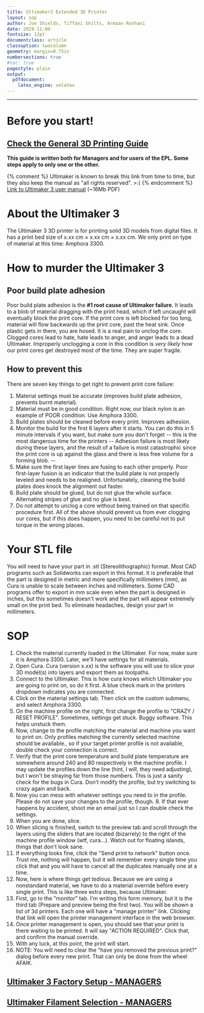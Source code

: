 ```yaml
---
title: Ultimaker3 Extended 3D Printer
layout: sop
author: Joe Shields, Tiffani Shilts, Armaan Roshani
date: 2019-11-09
fontsize: 12pt
documentclass: article
classoption: twocolumn
geometry: margin=0.75in
numbersections: true
#toc: true
pagestyle: plain
output:
  pdfdocument:
    latex_engine: xelatex
---
```


---

# Before you start!

## [Check the General 3D Printing Guide](/doc/equip/printer/3D-Printing-Checklist)


**This guide is written both for Managers and for users of the EPL. Some steps apply to only one or the other.**

{% comment %}
Ultimaker is known to break this link from time to time, 
but they also keep the manual as "all rights reserved". >:(
{% endcomment %}
[Link to Ultimaker 3 user manual](https://support.ultimaker.com/hc/en-us/article_attachments/360010836740/Ultimaker_3_manual__En_.pdf) (~16Mb PDF)

# About the Ultimaker 3
The Ultimaker 3 3D printer is for printing solid 3D models from digital files. It has a print bed size of x.xx cm × x.xx cm × x.xx cm. We only print on type of material at this time: Amphora 3300. 

# How to murder the Ultimaker 3

## Poor build plate adhesion

Poor build plate adhesion is the **#1 root cause of Ultimaker failure**. It leads to a blob of material dragging with the print head, which if left uncaught will eventually block the print core. If the print core is left blocked for too long, material will flow backwards up the print core, past the heat sink. Once plastic gets in there, you are hosed. It is a real pain to unclog the core. Clogged cores lead to hate, hate leads to anger, and anger leads to a dead Ultimaker. Improperly unclogging a core in this condition is *very likely* how our print cores get destroyed most of the time. They are super fragile.

## How to prevent this

There are seven key things to get right to prevent print core failure:
1. Material settings must be accurate (improves build plate adhesion, prevents burnt material).
2. Material must be in good condition. Right now, our black nylon is an example of POOR condition. Use Amphora 3300.
3. Build plates should be cleaned before every print. Improves adhesion.
4. Monitor the build for the first 6 layers after it starts. You can do this in 5 minute intervals if you want, but make sure you don't forget -- this is the most dangerous time for the printers -- Adhesion failure is most likely during these layers, and the result of a failure is most catastrophic since the print core is up against the glass and there is less free volume for a forming blob. --
5. Make sure the first layer lines are fusing to each other properly. Poor first-layer fusion is an indicator that the build plate is not properly leveled and needs to be realigned. Unfortunately, cleaning the build plates does knock the alignment out faster.
6. Build plate should be glued, but do not glue the whole surface. Alternating stripes of glue and no glue is best.
7. Do not attempt to unclog a core without being trained on that specific procedure first. All of the above should prevent us from ever clogging our cores, but if this does happen, you need to be careful not to put torque in the wrong places.

# Your STL file
You will need to have your part in .stl  (Stereolithographic) format. Most CAD programs such as Solidworks can export in this format. It is preferable that the part is designed in metric and more specifically millimeters (mm), as Cura is unable to scale between inches and millimeters. 
Some CAD programs offer to export in mm scale even when the part is designed in inches, but this sometimes doesn’t work and the part will appear extremely small on the print bed. To eliminate headaches, design your part in millimeters. 

# SOP

1. Check the material currently loaded in the Ultimaker. For now, make sure it is Amphora 3300. Later, we'll have settings for all materials.
2. Open Cura. Cura (version x.xx) is the software you will use to slice your 3D model(s) into layers and export them as toolpaths. 
3. Connect to the Ultimaker. This is how cura knows which Ultimaker you are going to print on, so do it first. A blue check mark in the printers dropdown indicates you are connected.
4. Click on the material settings tab. Then click on the custom submenu, and select Amphora 3300.
5. On the machine profile on the right, first change the profile to "CRAZY / RESET PROFILE". Sometimes, settings get stuck. Buggy software. This helps unstuck them.
5. Now, change to the profile matching the material and machine you want to print on. Only profiles matching the currently selected machine should be available., so if your target printer profile is not available, double check your connection is correct.
6. Verify that the print core temperature and build plate temperature are somewhere around 240 and 80 respectively in the machine profile. I may update the profiles down the line (hint, I will, they need adjusting), but I won't be straying far from those numbers. This is just a sanity check for the bugs in Cura. Don't modify the profile, but try switching to crazy again and back.
7. Now you can mess with whatever settings you need to in the profile. Please do not save your changes to the profile, though. 8. If that ever happens by accident, shoot me an email just so I can double check the settings.
9. When you are done, slice.
10. When slicing is finished, switch to the preview tab and scroll through the layers using the sliders that are located (bizarrely) to the right of the machine profile window (wtf, cura...). Watch out for floating islands, things that don't look sane.
11. If everything looks fine, click the "Send print to network" button once. Trust me, nothing will happen, but it will remember every single time you click that and you will have to cancel all the duplicates manually one at a time.
12. Now, here is where things get tedious. Because we are using a nonstandard material, we have to do a material override before every single print. This is like three extra steps, because Ultimaker.
13. First, go to the "monitor" tab. I'm writing this form memory, but it is the third tab (Prepare and preview being the first two). You will be shown a list of 3d printers. Each one will have a "manage printer" link. Clicking that link will open the printer management interface in the web browser.
14. Once printer management is open, you should see that your print is there waiting to be printed. It will say "ACTION REQUIRED". Click that, and confirm the manual override.
15. With any luck, at this point, the print will start.
16. NOTE: You will need to clear the "have you removed the previous print?" dialog before every new print. That can only be done from the wheel AFAIK.

## [Ultimaker 3 Factory Setup - MANAGERS](Ultimaker3extendedsetup)

## [Ultimaker Filament Selection - MANAGERS](Ultimaker-Filament-Selection)
